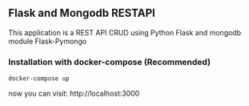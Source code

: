 ## Flask and Mongodb RESTAPI

This application is a REST API CRUD using Python Flask and mongodb module Flask-Pymongo

### Installation with docker-compose (Recommended)

```
docker-compose up
```

now you can visit: http://localhost:3000